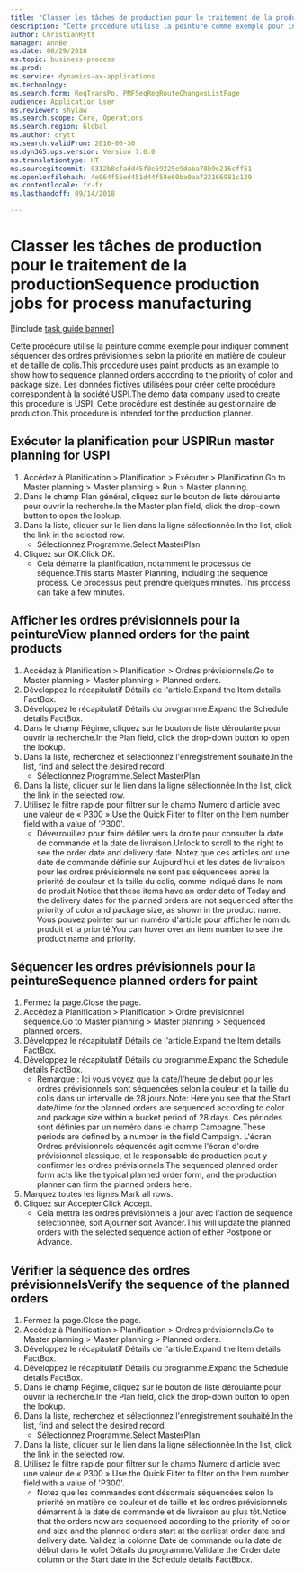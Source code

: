```yaml
--- 
title: "Classer les tâches de production pour le traitement de la production"
description: "Cette procédure utilise la peinture comme exemple pour indiquer comment séquencer des ordres prévisionnels selon la priorité en matière de couleur et de taille de colis."
author: ChristianRytt
manager: AnnBe
ms.date: 08/29/2018
ms.topic: business-process
ms.prod: 
ms.service: dynamics-ax-applications
ms.technology: 
ms.search.form: ReqTransPo, PMFSeqReqRouteChangesListPage
audience: Application User
ms.reviewer: shylaw
ms.search.scope: Core, Operations
ms.search.region: Global
ms.author: crytt
ms.search.validFrom: 2016-06-30
ms.dyn365.ops.version: Version 7.0.0
ms.translationtype: HT
ms.sourcegitcommit: 0312b8cfadd45f8e59225e9daba78b9e216cff51
ms.openlocfilehash: 4e064f55ed451d44f58e60ba0aa722166981c129
ms.contentlocale: fr-fr
ms.lasthandoff: 09/14/2018

---
```

# <a name="sequence-production-jobs-for-process-manufacturing"></a><span data-ttu-id="5a430-103">Classer les tâches de production pour le traitement de la production</span><span class="sxs-lookup"><span data-stu-id="5a430-103">Sequence production jobs for process manufacturing</span></span>

[!include [task guide banner](../../includes/task-guide-banner.md)]

<span data-ttu-id="5a430-104">Cette procédure utilise la peinture comme exemple pour indiquer comment séquencer des ordres prévisionnels selon la priorité en matière de couleur et de taille de colis.</span><span class="sxs-lookup"><span data-stu-id="5a430-104">This procedure uses paint products as an example to show how to sequence planned orders according to the priority of color and package size.</span></span> <span data-ttu-id="5a430-105">Les données fictives utilisées pour créer cette procédure correspondent à la société USPI.</span><span class="sxs-lookup"><span data-stu-id="5a430-105">The demo data company used to create this procedure is USPI.</span></span> <span data-ttu-id="5a430-106">Cette procédure est destinée au gestionnaire de production.</span><span class="sxs-lookup"><span data-stu-id="5a430-106">This procedure is intended for the production planner.</span></span>


## <a name="run-master-planning-for-uspi"></a><span data-ttu-id="5a430-107">Exécuter la planification pour USPI</span><span class="sxs-lookup"><span data-stu-id="5a430-107">Run master planning for USPI</span></span>
1. <span data-ttu-id="5a430-108">Accédez à Planification > Planification > Exécuter > Planification.</span><span class="sxs-lookup"><span data-stu-id="5a430-108">Go to Master planning > Master planning > Run > Master planning.</span></span>
2. <span data-ttu-id="5a430-109">Dans le champ Plan général, cliquez sur le bouton de liste déroulante pour ouvrir la recherche.</span><span class="sxs-lookup"><span data-stu-id="5a430-109">In the Master plan field, click the drop-down button to open the lookup.</span></span>
3. <span data-ttu-id="5a430-110">Dans la liste, cliquer sur le lien dans la ligne sélectionnée.</span><span class="sxs-lookup"><span data-stu-id="5a430-110">In the list, click the link in the selected row.</span></span>
    * <span data-ttu-id="5a430-111">Sélectionnez Programme.</span><span class="sxs-lookup"><span data-stu-id="5a430-111">Select MasterPlan.</span></span>  
4. <span data-ttu-id="5a430-112">Cliquez sur OK.</span><span class="sxs-lookup"><span data-stu-id="5a430-112">Click OK.</span></span>
    * <span data-ttu-id="5a430-113">Cela démarre la planification, notamment le processus de séquence.</span><span class="sxs-lookup"><span data-stu-id="5a430-113">This starts Master Planning, including the sequence process.</span></span> <span data-ttu-id="5a430-114">Ce processus peut prendre quelques minutes.</span><span class="sxs-lookup"><span data-stu-id="5a430-114">This process can take a few minutes.</span></span>  

## <a name="view-planned-orders-for-the-paint-products"></a><span data-ttu-id="5a430-115">Afficher les ordres prévisionnels pour la peinture</span><span class="sxs-lookup"><span data-stu-id="5a430-115">View planned orders for the paint products</span></span>
1. <span data-ttu-id="5a430-116">Accédez à Planification > Planification > Ordres prévisionnels.</span><span class="sxs-lookup"><span data-stu-id="5a430-116">Go to Master planning > Master planning > Planned orders.</span></span>
2. <span data-ttu-id="5a430-117">Développez le récapitulatif Détails de l'article.</span><span class="sxs-lookup"><span data-stu-id="5a430-117">Expand the Item details FactBox.</span></span>
3. <span data-ttu-id="5a430-118">Développez le récapitulatif Détails du programme.</span><span class="sxs-lookup"><span data-stu-id="5a430-118">Expand the Schedule details FactBox.</span></span>
4. <span data-ttu-id="5a430-119">Dans le champ Régime, cliquez sur le bouton de liste déroulante pour ouvrir la recherche.</span><span class="sxs-lookup"><span data-stu-id="5a430-119">In the Plan field, click the drop-down button to open the lookup.</span></span>
5. <span data-ttu-id="5a430-120">Dans la liste, recherchez et sélectionnez l'enregistrement souhaité.</span><span class="sxs-lookup"><span data-stu-id="5a430-120">In the list, find and select the desired record.</span></span>
    * <span data-ttu-id="5a430-121">Sélectionnez Programme.</span><span class="sxs-lookup"><span data-stu-id="5a430-121">Select MasterPlan.</span></span>  
6. <span data-ttu-id="5a430-122">Dans la liste, cliquer sur le lien dans la ligne sélectionnée.</span><span class="sxs-lookup"><span data-stu-id="5a430-122">In the list, click the link in the selected row.</span></span>
7. <span data-ttu-id="5a430-123">Utilisez le filtre rapide pour filtrer sur le champ Numéro d'article avec une valeur de « P300 ».</span><span class="sxs-lookup"><span data-stu-id="5a430-123">Use the Quick Filter to filter on the Item number field with a value of 'P300'.</span></span>
    * <span data-ttu-id="5a430-124">Déverrouillez pour faire défiler vers la droite pour consulter la date de commande et la date de livraison.</span><span class="sxs-lookup"><span data-stu-id="5a430-124">Unlock to scroll to the right to see the order date and delivery date.</span></span> <span data-ttu-id="5a430-125">Notez que ces articles ont une date de commande définie sur Aujourd'hui et les dates de livraison pour les ordres prévisionnels ne sont pas séquencées après la priorité de couleur et la taille du colis, comme indiqué dans le nom de produit.</span><span class="sxs-lookup"><span data-stu-id="5a430-125">Notice that these items have an order date of Today and the delivery dates for the planned orders are not sequenced after the priority of color and package size, as shown in the product name.</span></span> <span data-ttu-id="5a430-126">Vous pouvez pointer sur un numéro d'article pour afficher le nom du produit et la priorité.</span><span class="sxs-lookup"><span data-stu-id="5a430-126">You can hover over an item number to see the product name and priority.</span></span>  

## <a name="sequence-planned-orders-for-paint"></a><span data-ttu-id="5a430-127">Séquencer les ordres prévisionnels pour la peinture</span><span class="sxs-lookup"><span data-stu-id="5a430-127">Sequence planned orders for paint</span></span>
1. <span data-ttu-id="5a430-128">Fermez la page.</span><span class="sxs-lookup"><span data-stu-id="5a430-128">Close the page.</span></span>
2. <span data-ttu-id="5a430-129">Accédez à Planification > Planification > Ordre prévisionnel séquencé.</span><span class="sxs-lookup"><span data-stu-id="5a430-129">Go to Master planning > Master planning > Sequenced planned orders.</span></span>
3. <span data-ttu-id="5a430-130">Développez le récapitulatif Détails de l'article.</span><span class="sxs-lookup"><span data-stu-id="5a430-130">Expand the Item details FactBox.</span></span>
4. <span data-ttu-id="5a430-131">Développez le récapitulatif Détails du programme.</span><span class="sxs-lookup"><span data-stu-id="5a430-131">Expand the Schedule details FactBox.</span></span>
    * <span data-ttu-id="5a430-132">Remarque : Ici vous voyez que la date/l'heure de début pour les ordres prévisionnels sont séquencées selon la couleur et la taille du colis dans un intervalle de 28 jours.</span><span class="sxs-lookup"><span data-stu-id="5a430-132">Note: Here you see that the Start date/time for the planned orders are sequenced according to color and package size within a bucket period of 28 days.</span></span> <span data-ttu-id="5a430-133">Ces périodes sont définies par un numéro dans le champ Campagne.</span><span class="sxs-lookup"><span data-stu-id="5a430-133">These periods are defined by a number in the field Campaign.</span></span> <span data-ttu-id="5a430-134">L'écran Ordres prévisionnels séquencés agit comme l'écran d'ordre prévisionnel classique, et le responsable de production peut y confirmer les ordres prévisionnels.</span><span class="sxs-lookup"><span data-stu-id="5a430-134">The sequenced planned order form acts like the typical planned order form, and the production planner can firm the planned orders here.</span></span>  
5. <span data-ttu-id="5a430-135">Marquez toutes les lignes.</span><span class="sxs-lookup"><span data-stu-id="5a430-135">Mark all rows.</span></span>
6. <span data-ttu-id="5a430-136">Cliquez sur Accepter.</span><span class="sxs-lookup"><span data-stu-id="5a430-136">Click Accept.</span></span>
    * <span data-ttu-id="5a430-137">Cela mettra les ordres prévisionnels à jour avec l'action de séquence sélectionnée, soit Ajourner soit Avancer.</span><span class="sxs-lookup"><span data-stu-id="5a430-137">This will update the planned orders with the selected sequence action of either Postpone or Advance.</span></span>  

## <a name="verify-the-sequence-of-the-planned-orders"></a><span data-ttu-id="5a430-138">Vérifier la séquence des ordres prévisionnels</span><span class="sxs-lookup"><span data-stu-id="5a430-138">Verify the sequence of the planned orders</span></span>
1. <span data-ttu-id="5a430-139">Fermez la page.</span><span class="sxs-lookup"><span data-stu-id="5a430-139">Close the page.</span></span>
2. <span data-ttu-id="5a430-140">Accédez à Planification > Planification > Ordres prévisionnels.</span><span class="sxs-lookup"><span data-stu-id="5a430-140">Go to Master planning > Master planning > Planned orders.</span></span>
3. <span data-ttu-id="5a430-141">Développez le récapitulatif Détails de l'article.</span><span class="sxs-lookup"><span data-stu-id="5a430-141">Expand the Item details FactBox.</span></span>
4. <span data-ttu-id="5a430-142">Développez le récapitulatif Détails du programme.</span><span class="sxs-lookup"><span data-stu-id="5a430-142">Expand the Schedule details FactBox.</span></span>
5. <span data-ttu-id="5a430-143">Dans le champ Régime, cliquez sur le bouton de liste déroulante pour ouvrir la recherche.</span><span class="sxs-lookup"><span data-stu-id="5a430-143">In the Plan field, click the drop-down button to open the lookup.</span></span>
6. <span data-ttu-id="5a430-144">Dans la liste, recherchez et sélectionnez l'enregistrement souhaité.</span><span class="sxs-lookup"><span data-stu-id="5a430-144">In the list, find and select the desired record.</span></span>
    * <span data-ttu-id="5a430-145">Sélectionnez Programme.</span><span class="sxs-lookup"><span data-stu-id="5a430-145">Select MasterPlan.</span></span>  
7. <span data-ttu-id="5a430-146">Dans la liste, cliquer sur le lien dans la ligne sélectionnée.</span><span class="sxs-lookup"><span data-stu-id="5a430-146">In the list, click the link in the selected row.</span></span>
8. <span data-ttu-id="5a430-147">Utilisez le filtre rapide pour filtrer sur le champ Numéro d'article avec une valeur de « P300 ».</span><span class="sxs-lookup"><span data-stu-id="5a430-147">Use the Quick Filter to filter on the Item number field with a value of 'P300'.</span></span>
    * <span data-ttu-id="5a430-148">Notez que les commandes sont désormais séquencées selon la priorité en matière de couleur et de taille et les ordres prévisionnels démarrent à la date de commande et de livraison au plus tôt.</span><span class="sxs-lookup"><span data-stu-id="5a430-148">Notice that the orders now are sequenced according to the priority of color and size and the planned orders start at the earliest order date and delivery date.</span></span> <span data-ttu-id="5a430-149">Validez la colonne Date de commande ou la date de début dans le volet Détails du programme.</span><span class="sxs-lookup"><span data-stu-id="5a430-149">Validate the Order date column or the Start date in the Schedule details FactBbox.</span></span>  


